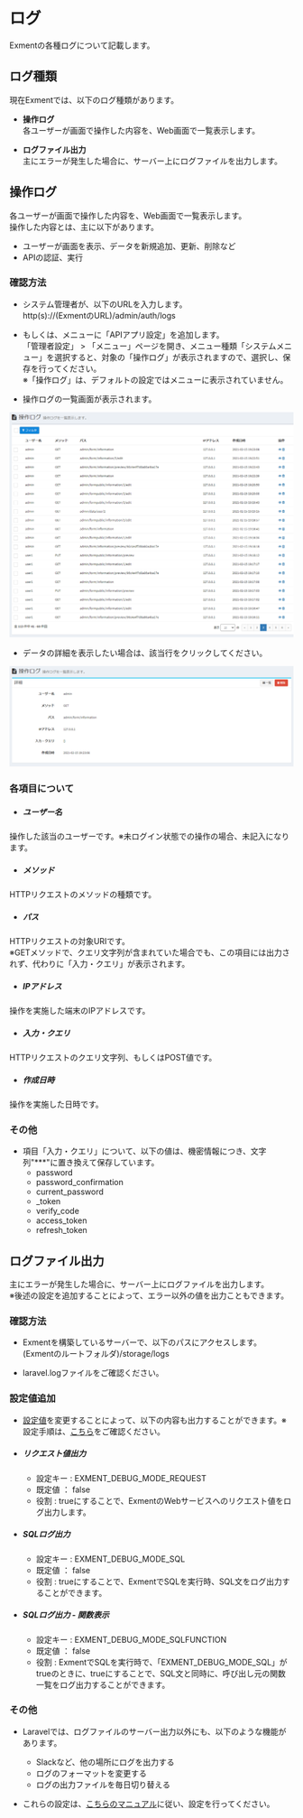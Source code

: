 # ログ
Exmentの各種ログについて記載します。


## ログ種類
現在Exmentでは、以下のログ種類があります。

- **操作ログ**  
各ユーザーが画面で操作した内容を、Web画面で一覧表示します。  

- **ログファイル出力**  
主にエラーが発生した場合に、サーバー上にログファイルを出力します。  


## 操作ログ  
各ユーザーが画面で操作した内容を、Web画面で一覧表示します。  
操作した内容とは、主に以下があります。  

- ユーザーが画面を表示、データを新規追加、更新、削除など
- APIの認証、実行


### 確認方法
- システム管理者が、以下のURLを入力します。  
http(s)://(ExmentのURL)/admin/auth/logs  

- もしくは、メニューに「APIアプリ設定」を追加します。  
「管理者設定」 > 「メニュー」ページを開き、メニュー種類「システムメニュー」を選択すると、対象の「操作ログ」が表示されますので、選択し、保存を行ってください。  
※「操作ログ」は、デフォルトの設定ではメニューに表示されていません。

- 操作ログの一覧画面が表示されます。

![データ画面](img/logs/auth_logs1.png)  

- データの詳細を表示したい場合は、該当行をクリックしてください。  

![データ画面](img/logs/auth_logs2.png)  

### 各項目について

- ##### ユーザー名  
操作した該当のユーザーです。※未ログイン状態での操作の場合、未記入になります。

- ##### メソッド
HTTPリクエストのメソッドの種類です。

- ##### パス
HTTPリクエストの対象URIです。  
※GETメソッドで、クエリ文字列が含まれていた場合でも、この項目には出力されず、代わりに「入力・クエリ」が表示されます。

- ##### IPアドレス
操作を実施した端末のIPアドレスです。

- ##### 入力・クエリ
HTTPリクエストのクエリ文字列、もしくはPOST値です。  

- ##### 作成日時
操作を実施した日時です。


### その他
- 項目「入力・クエリ」について、以下の値は、機密情報につき、文字列"***"に置き換えて保存しています。
    - password
    - password_confirmation
    - current_password
    - _token
    - verify_code
    - access_token
    - refresh_token




## ログファイル出力  
主にエラーが発生した場合に、サーバー上にログファイルを出力します。  
※後述の設定を追加することによって、エラー以外の値を出力こともできます。

### 確認方法
- Exmentを構築しているサーバーで、以下のパスにアクセスします。  
(Exmentのルートフォルダ)/storage/logs  

- laravel.logファイルをご確認ください。

### 設定値追加
- [設定値](/ja/config)を変更することによって、以下の内容も出力することができます。※設定手順は、[こちら](/ja/config)をご確認ください。

- ##### リクエスト値出力
    - 設定キー : EXMENT_DEBUG_MODE_REQUEST
    - 既定値 ： false
    - 役割 : trueにすることで、ExmentのWebサービスへのリクエスト値をログ出力します。  

- ##### SQLログ出力
    - 設定キー : EXMENT_DEBUG_MODE_SQL
    - 既定値 ： false
    - 役割 : trueにすることで、ExmentでSQLを実行時、SQL文をログ出力することができます。

- ##### SQLログ出力 - 関数表示
    - 設定キー : EXMENT_DEBUG_MODE_SQLFUNCTION
    - 既定値 ： false
    - 役割 : ExmentでSQLを実行時で、「EXMENT_DEBUG_MODE_SQL」がtrueのときに、trueにすることで、SQL文と同時に、呼び出し元の関数一覧をログ出力することができます。

### その他
- Laravelでは、ログファイルのサーバー出力以外にも、以下のような機能があります。
    - Slackなど、他の場所にログを出力する
    - ログのフォーマットを変更する
    - ログの出力ファイルを毎日切り替える

- これらの設定は、[こちらのマニュアル](https://readouble.com/laravel/6.x/ja/logging.html)に従い、設定を行ってください。
